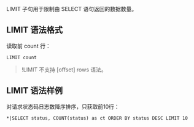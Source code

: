 

LIMIT 子句用于限制由 SELECT 语句返回的数据数量。

## LIMIT 语法格式

读取前 count 行：

```plaintext
LIMIT count
```
>!LIMIT 不支持 [offset] rows 语法。


## LIMIT 语法样例

对请求状态码日志数降序排序，只获取前10行：

```plaintext
*|SELECT status, COUNT(status) as ct ORDER BY status DESC LIMIT 10
```
